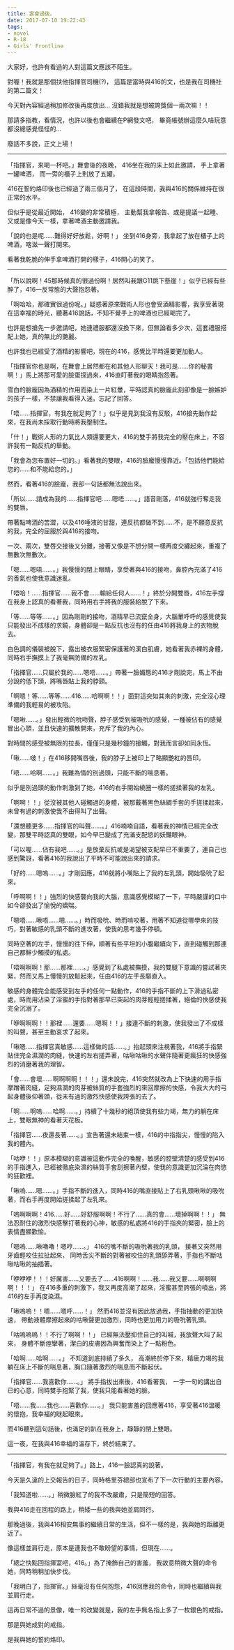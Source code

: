 ```yaml
---
title: 宴會過後。
date: 2017-07-10 19:22:43
tags: 
- novel
- R-18 
- Girls' Frontline
---
```


大家好，也許有看過的人對這篇文應該不陌生。

對喔！我就是那個扶他指揮官司機(?)，
這篇是當時與416的文，也是我在司機社的第二篇文！

今天對內容經過稍加修改後再度放出...
沒錯我就是想被誇獎個一兩次嘛！！

那請多指教，看情況，也許以後也會繼續在P網發文吧，
畢竟帳號辦這麼久啥玩意都沒總感覺怪怪的...

廢話不多說，正文上場！

---

「指揮官，來喝一杯吧。」舞會後的夜晚，
416坐在我的床上如此邀請，
手上拿著一罐啤酒，
而一旁的櫃子上則放了五罐。

416在誓約烙印後也已經過了兩三個月了，
在這段時間，我與416的關係維持在很正常的水平。

但似乎是從最近開始，
416變的非常積極，
主動幫我拿報告、或是提議一起睡、
又或是像今天一樣，拿著啤酒主動邀請我。

「說的也是呢……難得好好放鬆，好啊！」
坐到416身旁，我拿起了放在櫃子上的啤酒，喀滋一聲打開來。

看著我乾脆的伸手拿啤酒打開的樣子，416開心的笑了。

---

「所以說啊！45那時候真的很過份啊！居然叫我跟G11跳下懸崖！」似乎已經有些醉了，416一反常態的大聲抱怨著。

「啊哈哈，那確實很過份呢。」疑惑著原來戰術人形也會受酒精影響，我享受著現在這幸福的時光，聽著416說話，不知不覺手上的啤酒也已經喝完了。

也許是想搶先一步邀請吧，她連禮服都還沒換下來，但無論看多少次，這套禮服搭配上她，真的無比的艷麗。

也許我也已經受了酒精的影響吧，現在的416，感覺比平時還要更加動人。

「指揮官你也是啊，在舞會上居然都在和其他人形聊天！我可是……你的秘書啊！」馬上將那可愛的臉蛋探過來，416直盯著我的眼睛抱怨著。

雪白的臉龐因為酒精的作用而染上一片紅暈，平時認真的臉龐此刻卻像是一臉嫉妒的孩子一樣，不禁讓我看得入迷，忘記了回答。

「唔……指揮官，有我在就足夠了！」似乎是見到我沒有反駁，416搶先動作起來，在我尚未採取行動時將我壓制住。

「什！」戰術人形的力氣比人類還要更大，416的雙手將我完全的壓在床上，不容許我有一點反抗的舉動。

「我會為您布置好一切的。」看著我的雙眼，416的臉龐慢慢靠近。「包括他們能給您的……和不能給您的。」

然而，看著416的臉龐，我卻一句話都無法說出來。

「所以……請成為我的……指揮官吧……嗯唔……。」語音剛落，416就強行奪走我的雙唇。

帶著點啤酒的苦澀，以及416唾液的甘甜，連反抗都做不到……不，是不願意反抗的我，完全的屈服於與416的接吻。

一次、兩次，雙唇交接後又分離，接著又像是不想分開一樣再度交纏起來，重複了無數次無數次。

「嗯……嗯唔……。」我慢慢的閉上眼睛，享受著與416的接吻，鼻腔內充滿了416的香氣也使我意識迷亂。

「唔哈！……指揮官……我不會……輸給任何人……！」終於分開雙唇，416左手撐在我身上認真的看著我，同時用右手將我的服裝給脫了下來。

「等……等等……。」因為剛剛的接吻，酒精早已流竄全身，大腦暈呼呼的感覺使我只能發出不成樣的求饒，身體卻是一點反抗也沒有的任由416將我身上的衣物脫去。

白色調的儀裝被脫下，露出被衣服緊密保護著的潔白肌膚，她看著我赤裸的身體，同時右手撫摸上了我毫無防備的左乳。

「指揮官……只屬於我的……嗯唔……。」帶著一臉媚態的416才剛說完，馬上不由分說的低下頭，將嘴唇貼上我的脖頸。

「啊嗯！等……等等……416……哈啊啊！！」面對這突如其來的刺激，完全沒心理準備的我輕易的被攻陷。

「嗯啾……。」發出輕微的吮吻聲，脖子感受到被吸吮的感覺，一種被佔有的感覺冒出心頭，並且快速的擴散開來，充斥了我的內心。

對時間的感受被無限的拉長，僅僅只是幾秒鐘的接觸，對我而言卻如同永恆。

「啾……啵！」在416移開嘴唇後，我的脖子上被印上了略顯艷紅的唇印。

「唔……哈啊……。」我難為情的別過頭，只能不斷的喘息著。

似乎是別過頭的動作刺激到了她，416的右手開始繞圈一樣的搓揉著我的左乳。

「啊啊！！」從沒被其他人碰觸過的身體，被那戴著黑色絲綢手套的手搓揉起來，未曾有過的刺激使我不由得叫了出聲。

「還想聽更多……指揮官的叫聲……。」416喃喃自語，看著我的神情已經完全改變，那雙平時認真的雙眼，如今早已變成了充滿支配慾的妖豔眼神。

「可以喔……佔有我吧……。」是放棄反抗或是渴望被支配早已不重要了，連自己也感到驚訝，看著416的我說出了平時不可能說出來的請求。

「好的……嗯嗚……。」才剛回應，416就將小嘴貼上了我的左乳頭，開始吸吮了起來。

「呼啊啊！！」強烈的快感襲向我的大腦，意識感覺模糊了一下，平時嚴謹的口中如今卻發出了愉悅的嬌喘。

「嗯唔……啾唔……嗯……。」時而吸吮、時而啃咬著，用著不知道從哪學來的技巧，對著敏感的乳頭不斷的進攻著，使我的思考幾乎停頓。

同時空著的左手，慢慢的往下伸，順著有些平坦的小腹繼續向下，直到碰觸到那連自己都鮮少觸摸的私處。

「唔啊啊啊！那……那裡……。」感覺到了私處被撫摸，我的雙腿下意識的嘗試著夾緊，然而又馬上慢慢的放鬆起來，任由416的左手長驅直入。

敏感的身體完全能感受到左手的任何一點動作，416的手指不斷的上下滑過私密處，時而用沾染了淫蜜的手指對著那早已突起的肉芽輕輕搓揉著，絕倫的快感使我完全沉溺了。

「咿啊啊啊！！那裡……還要……嗯啊！！」接連不斷的刺激，使我發出了不成樣的叫聲，甚至主動哀求了起來。

「啾嗯……指揮官真敏感……這樣做的話……。」抬起頭來注視著我，416將手指緊貼住完全濕潤的肉縫，快速的左右搓弄著，咕啾咕啾的水聲伴隨著更瘋狂的快感強烈的消磨著我的理智。

「會……會壞……啊啊啊啊！！！」還未說完，416突然就改為上下快速的用手指摩蹭著肉縫，足夠濕潤的肉芽被絲質的手套強烈的來回摩擦的快感，令我大大的弓起身體後仰著頭，從未有過的激烈快感使我誇張的去了。

「啊……啊嗚……哈啊……。」持續了十幾秒的絕頂使我有些力竭，無力的躺在床上，雙眼無神的看著天花板。

「指揮官……夜還長著……。」宣告著還未結束一樣，416的中指指尖，慢慢的陷入我的體內。

「咕咿！！」原本模糊的意識被這動作完全的喚醒，敏感的腔壁清楚的感受到416的手指進入，已經被徹底染濕的絲質手套刮擦著內壁，使我的意識更加沉淪在肉慾的狂歡裡。

「啾嗚……嗯……。」手指不斷的進入，同時416的嘴直接貼上了右乳頭啾啾的吸吮著，而右手再度開始搓揉起了左乳來。

「嗚啊啊啊！416……好……好舒服啊啊！不行了……真的會……壞掉啊啊！！」
無法忍耐住的激烈快感擊打著我的心神，敏感的私處將416的手指夾的緊密，臉上的表情盡顯歡愉。

「嗯嗚……啾嚕嚕！嗯哼……。」
416的嘴不斷的吸吮著我的乳頭，
接著又突然用牙齒輕咬住拉扯起來，
同時舌尖不斷的對著被咬住的乳頭舔弄著，手指也不斷咕啾咕啾的抽插著。

「咿咿咿！！！好厲害……又要去了……416啊啊！……我……我又要……啊啊啊啊！！！」
在416多重的刺激下，我又再度高潮了起來，淫蜜甚至誇張的噴出，將416的左手再度染濕。

「啾嗚嗚！！嗯……嗯呼……！」
然而416並沒有因此放過我，手指抽動的更加快速，
帶動液體摩擦起來的咕啾聲更加激烈，同時也更加用力的吸吮著乳頭。

「咕嗚嗚嗚！！不行了啊啊！！」
已經無法壓抑住自己的叫喊，我放聲大叫了起來，
身體不斷痙攣著，潔白的皮膚因為興奮而染上了一點粉色。

「哈啊……哈啊……。」
不知道到底持續了多久，
高潮終於停下來，精疲力竭的我躺在床上不斷的喘息著，胸口隨著激烈的喘息而不斷起伏。

「指揮官……我喜歡你……。」
將手指拔出來後，416看著我，
一字一句的講出自已的心意，同時雙手抱緊了我，使我只能看著她的臉。

「唔……我……我也……喜歡你……。」
我只能害羞的回應著416，享受著416溫暖的懷抱，我幸福的瞇起眼來。

而416聽到這句話後，也滿足的趴在我身上，靜靜的閉上雙眼。

這一夜，在我與416幸福的溫存下，終於結束了。


---


「指揮官，有我在就足夠了。」路上，416一臉認真的說著。

今天是久違的上交報告的日子，同時格里芬總部也宣布了下一次行動的主要內容。

「我知道啦……。」稍微臉紅了的我不改嚴肅，只是簡短的回答。

我與416走在回程的路上，稍矮一些的我與她並肩同行。

那晚過後，我與416相安無事的繼續日常的生活，但不一樣的是，我與她的距離更近了。

像這樣並肩行走，原本是連我也不敢盼望的事情，但現在……。

「總之快點回指揮室吧，416。」為了掩飾自己的害羞，
我故意稍微大聲的命令她，同時稍稍加快步伐。

「我明白了，指揮官。」絲毫沒有任何抱怨，416回應我的命令，同時也繼續與我並肩行走。

這再日常不過的景像，唯一的改變就是，我的左手無名指上多了一枚銀色的戒指。

那是與她成對的戒指。

是我與她的誓約烙印。 
